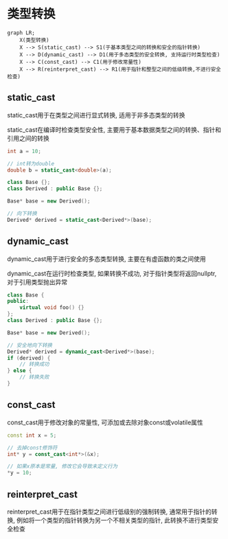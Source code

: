 <!--
 * @Brief        : 
 * @Author       : dmjcb
 * @Date         : 2024-09-28 20:42:10
 * @LastEditors  : dmjcb@outlook.com
 * @LastEditTime : 2024-10-08 20:20:56
-->

# 类型转换

```mermaid
graph LR;
    X(类型转换)
    X --> S(static_cast) --> S1(于基本类型之间的转换和安全的指针转换)
    X --> D(dynamic_cast) --> D1(用于多态类型的安全转换, 支持运行时类型检查)
    X --> C(const_cast) --> C1(用于修改常量性)
    X --> R(reinterpret_cast) --> R1(用于指针和整型之间的低级转换,不进行安全检查)
```

## static_cast

static_cast用于在类型之间进行显式转换, 适用于非多态类型的转换

static_cast在编译时检查类型安全性, 主要用于基本数据类型之间的转换、指针和引用之间的转换

```c++
int a = 10;

// int转为double
double b = static_cast<double>(a); 

class Base {};
class Derived : public Base {};

Base* base = new Derived();

// 向下转换
Derived* derived = static_cast<Derived*>(base); 
```

## dynamic_cast

dynamic_cast用于进行安全的多态类型转换, 主要在有虚函数的类之间使用

dynamic_cast在运行时检查类型, 如果转换不成功, 对于指针类型将返回nullptr, 对于引用类型抛出异常

```c++
class Base {
public:
    virtual void foo() {}
};
class Derived : public Base {};

Base* base = new Derived();

// 安全地向下转换
Derived* derived = dynamic_cast<Derived*>(base); 
if (derived) {
    // 转换成功
} else {
    // 转换失败
}
```

## const_cast

const_cast用于修改对象的常量性, 可添加或去除对象const或volatile属性

```c++
const int x = 5;

// 去掉const修饰符
int* y = const_cast<int*>(&x); 

// 如果x原本是常量, 修改它会导致未定义行为
*y = 10; 
```

## reinterpret_cast

reinterpret_cast用于在指针类型之间进行低级别的强制转换, 通常用于指针的转换, 例如将一个类型的指针转换为另一个不相关类型的指针, 此转换不进行类型安全检查